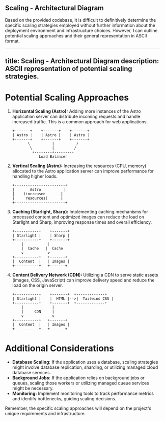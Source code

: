 ## Scaling - Architectural Diagram

Based on the provided codebase, it is difficult to definitively determine the specific scaling strategies employed without further information about the deployment environment and infrastructure choices. However, I can outline potential scaling approaches and their general representation in ASCII format.

---
title: Scaling - Architectural Diagram
description: ASCII representation of potential scaling strategies.
---

# Potential Scaling Approaches

1.  **Horizontal Scaling (Astro):** Adding more instances of the Astro application server can distribute incoming requests and handle increased traffic. This is a common approach for web applications.

    ```
    +-------+    +-------+    +-------+ 
    | Astro |    | Astro |    | Astro |
    +-------+    +-------+    +-------+
           \          |          /
            \         |         / 
             +--------+--------+
                Load Balancer 
    ```

2.  **Vertical Scaling (Astro):** Increasing the resources (CPU, memory) allocated to the Astro application server can improve performance for handling higher loads.

    ```
    +-----------------------+
    |       Astro          |
    |    (increased       |
    |     resources)      |
    +-----------------------+
    ```

3.  **Caching (Starlight, Sharp):** Implementing caching mechanisms for processed content and optimized images can reduce the load on Starlight and Sharp, improving response times and overall efficiency. 

    ```
    +-----------+    +-------+
    | Starlight |    | Sharp |
    +-----------+    +-------+
        |           |
        |  Cache   |  Cache
        v           v
    +-----------+   +-------+
    |  Content  |   | Images |
    +-----------+   +-------+
    ```

4.  **Content Delivery Network (CDN):** Utilizing a CDN to serve static assets (images, CSS, JavaScript) can improve delivery speed and reduce the load on the origin server.

    ```
    +-----------+    +-------+  +-------------+
    | Starlight |    |  HTML |-->|  Tailwind CSS | 
    +-----------+    +-------+  +-------------+
        |             |
        |     CDN     |
        v             v
    +-----------+   +-------+ 
    |  Content  |   | Images |
    +-----------+   +-------+
    ```

# Additional Considerations

*   **Database Scaling:** If the application uses a database, scaling strategies might involve database replication, sharding, or utilizing managed cloud database services.
*   **Background Jobs:** If the application relies on background jobs or queues, scaling those workers or utilizing managed queue services might be necessary. 
*   **Monitoring:** Implement monitoring tools to track performance metrics and identify bottlenecks, guiding scaling decisions. 

Remember, the specific scaling approaches will depend on the project's unique requirements and infrastructure. 

